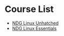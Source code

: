 # Course List
* [NDG Linux Unhatched](ndg_linux_unhatched.md)
* [NDG Linux Essentials](ndg_linux_essentials.md)
